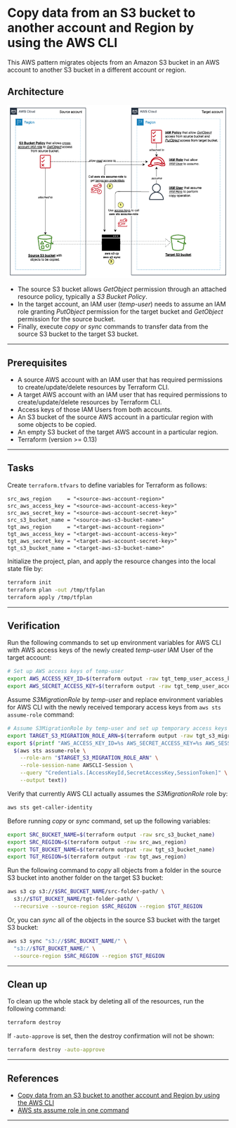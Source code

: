 # Copy data from an S3 bucket to another account and Region by using the AWS CLI

This AWS pattern migrates objects from an Amazon S3 bucket in an AWS account to another S3 bucket in a different account or region.

## Architecture

![architecture-diagram](./architecture.png)

- The source S3 bucket allows *GetObject* permission through an attached resource policy, typically a *S3 Bucket Policy*.
- In the target account, an IAM user (*temp-user*) needs to assume an IAM role granting *PutObject* permission for the target bucket and *GetObject* permission for the source bucket.
- Finally, execute *copy* or *sync* commands to transfer data from the source S3 bucket to the target S3 bucket.

---

## Prerequisites

- A source AWS account with an IAM user that has required permissions to create/update/delete resources by Terraform CLI.
- A target AWS account with an IAM user that has required permissions to create/update/delete resources by Terraform CLI.
- Access keys of those IAM Users from both accounts.
- An S3 bucket of the source AWS account in a particular region with some objects to be copied.
- An empty S3 bucket of the target AWS account in a particular region.
- Terraform (version >= 0.13)

---

## Tasks

Create `terraform.tfvars` to define variables for Terraform as follows:

```
src_aws_region     = "<source-aws-account-region>"
src_aws_access_key = "<source-aws-account-access-key>"
src_aws_secret_key = "<source-aws-account-secret-key>"
src_s3_bucket_name = "<source-aws-s3-bucket-name>"
tgt_aws_region     = "<target-aws-account-region>"
tgt_aws_access_key = "<target-aws-account-access-key>"
tgt_aws_secret_key = "<target-aws-account-secret-key>"
tgt_s3_bucket_name = "<target-aws-s3-bucket-name>"
```

Initialize the project, plan, and apply the resource changes into the local state file by:

```sh
terraform init
terraform plan -out /tmp/tfplan
terraform apply /tmp/tfplan
```

---

## Verification

<TODO>

Run the following commands to set up environment variables for AWS CLI with AWS access keys of the newly created *temp-user* IAM User of the target account:

```sh
# Set up AWS access keys of temp-user
export AWS_ACCESS_KEY_ID=$(terraform output -raw tgt_temp_user_access_key_id)
export AWS_SECRET_ACCESS_KEY=$(terraform output -raw tgt_temp_user_access_key_secret)
```

Assume *S3MigrationRole* by *temp-user* and replace environment variables for AWS CLI with the newly received temporary access keys from `aws sts assume-role` command:

```sh
# Assume S3MigrationRole by temp-user and set up temporary access keys
export TARGET_S3_MIGRATION_ROLE_ARN=$(terraform output -raw tgt_s3_migration_role_arn)
export $(printf "AWS_ACCESS_KEY_ID=%s AWS_SECRET_ACCESS_KEY=%s AWS_SESSION_TOKEN=%s"  \
  $(aws sts assume-role \
    --role-arn "$TARGET_S3_MIGRATION_ROLE_ARN" \
    --role-session-name AWSCLI-Session \
    --query "Credentials.[AccessKeyId,SecretAccessKey,SessionToken]" \
    --output text))
```

Verify that currently AWS CLI actually assumes the *S3MigrationRole* role by:

```sh
aws sts get-caller-identity
```

Before running *copy* or *sync* command, set up the following variables:

```sh
export SRC_BUCKET_NAME=$(terraform output -raw src_s3_bucket_name)
export SRC_REGION=$(terraform output -raw src_aws_region)
export TGT_BUCKET_NAME=$(terraform output -raw tgt_s3_bucket_name)
export TGT_REGION=$(terraform output -raw tgt_aws_region)
```

Run the following command to *copy* all objects from a folder in the source S3 bucket into another folder on the target S3 bucket:

```sh
aws s3 cp s3://$SRC_BUCKET_NAME/src-folder-path/ \
  s3://$TGT_BUCKET_NAME/tgt-folder-path/ \
  --recursive --source-region $SRC_REGION --region $TGT_REGION
```

Or, you can *sync* all of the objects in the source S3 bucket with the target S3 bucket:

```sh
aws s3 sync "s3://$SRC_BUCKET_NAME/" \
  "s3://$TGT_BUCKET_NAME/" \
  --source-region $SRC_REGION --region $TGT_REGION
```

---

## Clean up

To clean up the whole stack by deleting all of the resources, run the following command:

```sh
terraform destroy
```

If `-auto-approve` is set, then the destroy confirmation will not be shown:

```sh
terraform destroy -auto-approve
```

---

## References

- [Copy data from an S3 bucket to another account and Region by using the AWS CLI](https://docs.aws.amazon.com/prescriptive-guidance/latest/patterns/copy-data-from-an-s3-bucket-to-another-account-and-region-by-using-the-aws-cli.html)
- [AWS sts assume role in one command](https://stackoverflow.com/questions/63241009/aws-sts-assume-role-in-one-command)

---

